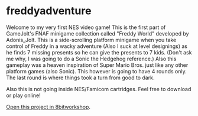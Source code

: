 freddyadventure
=====
Welcome to my very first NES video game! This is the first part of GameJolt's FNAF minigame collection called "Freddy World" developed by Adonis_Jolt. This is a side-scrolling platform minigame when you take control of Freddy in a wacky adventure (Also I suck at level designings) as he finds 7 missing presents so he can give the presents to 7 kids. (Don't ask me why, I was going to do a Sonic the Hedgehog reference.) Also this gameplay was a heaven inspiration of Super Mario Bros. just like any other platform games (also Sonic). This however is going to have 4 rounds only. The last round is where things took a turn from good to dark.

Also this is not going inside NES/Famicom cartridges. Feel free to download or play online!

[Open this project in 8bitworkshop](http://8bitworkshop.com/redir.html?platform=nes&githubURL=https%3A%2F%2Fgithub.com%2FPac-MagicianGITHUB%2Ffreddyadventure&file=freddyadventure.c).
